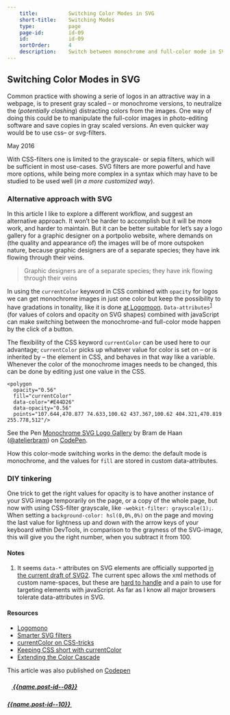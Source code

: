 ```yaml
---
    title:          Switching Color Modes in SVG
    short-title:    Switching Modes
    type:           page
    page-id:        id-09
    id:             id-09
    sortOrder:      4
    description:    Switch between monochrome and full-color mode in SVG with custom data-attributes
---
```


## Switching Color Modes in SVG

<span class="dropcap">C</span>ommon practice with showing a serie of logos in an attractive way in a webpage, is to present gray scaled – or monochrome versions, to neutralize the (_potentially clashing_) distracting colors from the images. One way of doing this could be to manipulate the full-color images in photo-editing software and save copies in gray scaled versions. An even quicker way would be to use css– or svg-filters.

<p class="publication-list__item__meta"><time datetime="2016-15-05">May 2016</time></p>

With CSS-filters one is limited to the grayscale- or sepia filters, which will be sufficient in most use-cases. SVG filters are more powerful and have more options, while being more complex in a syntax which may have to be studied to be used well (_in a more customized way_).

### Alternative approach with SVG
In this article I like to explore a different workflow, and suggest an alternative approach. It won’t be harder to  accomplish but it will be more work, and harder to maintain. But it can be better suitable for let’s say a logo gallery for a graphic designer on a portpolio website, where demands on (the quality and appearance of) the images will be of more outspoken nature, because graphic designers are of a separate species; they have ink flowing through their veins.

> Graphic designers are of a separate species; they have ink flowing through their veins

In using the `currentColor` keyword in CSS combined with `opacity` for logos we can get monochrome images in just one color but keep the possibility to have gradations in tonality, like it is done [at Logomoon](http://logomono.com/). `Data-attributes`<sup><a href="#note-1" class="sup-link" id="supLink1">1</a></sup> (for values of colors and opacity on SVG shapes) combined with javaScript can make switching between the monochrome-and full-color mode happen by the click of a button.

The flexibility of the CSS keyword `currentColor` can be used here to our advantage; `currentColor` picks up whatever value for color is set on – or is inherited by – the element in CSS, and behaves in that way like a variable. Whenever the color of the monochrome images needs to be changed, this can be done by editing just one value in the CSS.

```markup
<polygon
  opacity="0.56"
  fill="currentColor"
  data-color="#E44D26"
  data-opacity="0.56"
  points="107.644,470.877 74.633,100.62 437.367,100.62 404.321,470.819 255.778,512"/>
```

<p data-height="750" data-theme-id="71" data-slug-hash="xVXWWR" data-default-tab="result" data-user="atelierbram" data-embed-version="2" class="codepen">See the Pen <a href="http://codepen.io/atelierbram/pen/xVXWWR/">Monochrome SVG Logo Gallery</a> by Bram de Haan (<a href="http://codepen.io/atelierbram">@atelierbram</a>) on <a href="http://codepen.io">CodePen</a>.</p>
<script async src="//assets.codepen.io/assets/embed/ei.js"></script>

How this color-mode switching works in the demo: the default mode is monochrome, and the values for `fill` are stored in custom data-attributes.

### DIY tinkering
One trick to get the right values for opacity is to have another instance of your SVG image temporarily on the page, or a copy of the whole page, but now with using CSS-filter grayscale, like `-webkit-filter: grayscale(1);`. When setting a `background-color: hsl(0,0%,0%)` on the page and moving the last value for lightness up and down with the arrow keys of your keyboard within DevTools, in comparison to the grayness of the SVG-image, this will give you the right number, when you subtract it from 100.

#### Notes
1. <span id="note-1">It seems `data-*` attributes on SVG elements are officially supported [in the current draft of SVG2](https://github.com/w3c/svgwg/commit/1cb4ee9e165b3d777d33828da8fa757e67d019ff). The current spec allows the xml methods of custom name-spaces, but these are [hard to handle](https://www.youtube.com/watch?v=1ZxN9iQM7OY) and a pain to use for targeting elements with javaScript. As far as I know all major browsers tolerate data-attributes in SVG.</span>

#### Resources
- [Logomono](http://logomono.com/)
- [Smarter SVG filters](http://docs.webplatform.org/wiki/svg/tutorials/smarter_svg_filters)
- [currentColor on CSS-tricks](https://css-tricks.com/currentcolor/)
- [Keeping CSS short with currentColor](http://osvaldas.info/keeping-css-short-with-currentcolor)
- [Extending the Color Cascade](http://blogs.adobe.com/dreamweaver/2015/02/extending-the-color-cascade-with-the-css-currentcolor-variable.html)

<span class="note">This article was also published on [Codepen](http://codepen.io/atelierbram/post/switching-color-modes)</span>

<div class="prevnext">
  <h5><a href="../{{url.post-id--08}}" rel="prev"><i class="icon icon-8 icon-arrow-left"><svg class="shape-icon" viewBox="0 0 8 12" width="10" height="15"><use xlink:href="#shape-arrow-point-left"></use></svg></i> {{name.post-id--08}}</a></h5>
  <h5><a href="../{{url.post-id--10}}" rel="next">{{name.post-id--10}} <i class="icon icon-8 icon-arrow-right"><svg class="shape-icon" viewBox="0 0 8 12" width="10" height="15"><use xlink:href="#shape-arrow-point-right"></use></svg></i></a></h5>
</div>
